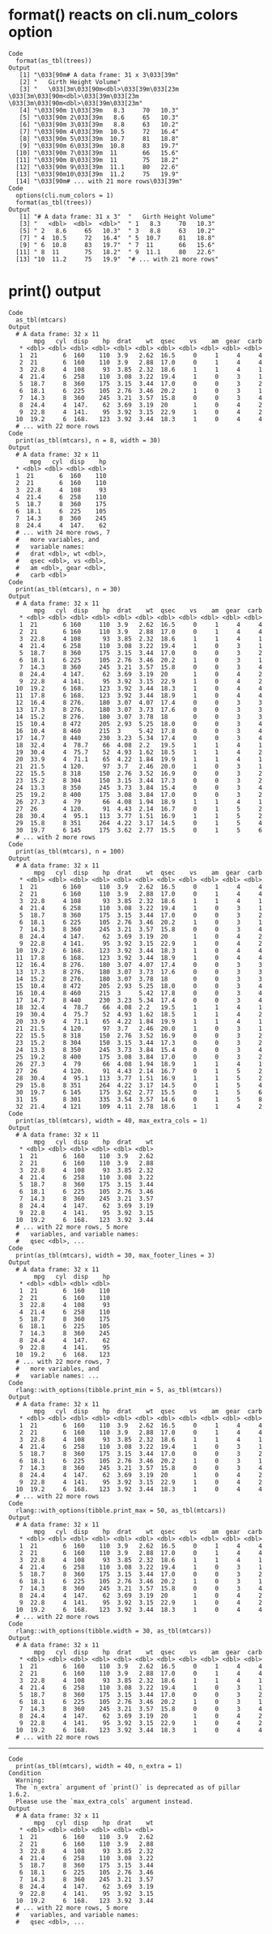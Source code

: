 # format() reacts on cli.num_colors option

    Code
      format(as_tbl(trees))
    Output
       [1] "\033[90m# A data frame: 31 x 3\033[39m"                                                                             
       [2] "   Girth Height Volume"                                                                                             
       [3] "   \033[3m\033[90m<dbl>\033[39m\033[23m  \033[3m\033[90m<dbl>\033[39m\033[23m  \033[3m\033[90m<dbl>\033[39m\033[23m"
       [4] "\033[90m 1\033[39m   8.3     70   10.3"                                                                             
       [5] "\033[90m 2\033[39m   8.6     65   10.3"                                                                             
       [6] "\033[90m 3\033[39m   8.8     63   10.2"                                                                             
       [7] "\033[90m 4\033[39m  10.5     72   16.4"                                                                             
       [8] "\033[90m 5\033[39m  10.7     81   18.8"                                                                             
       [9] "\033[90m 6\033[39m  10.8     83   19.7"                                                                             
      [10] "\033[90m 7\033[39m  11       66   15.6"                                                                             
      [11] "\033[90m 8\033[39m  11       75   18.2"                                                                             
      [12] "\033[90m 9\033[39m  11.1     80   22.6"                                                                             
      [13] "\033[90m10\033[39m  11.2     75   19.9"                                                                             
      [14] "\033[90m# ... with 21 more rows\033[39m"                                                                            
    Code
      options(cli.num_colors = 1)
      format(as_tbl(trees))
    Output
       [1] "# A data frame: 31 x 3"  "   Girth Height Volume" 
       [3] "   <dbl>  <dbl>  <dbl>"  " 1   8.3     70   10.3" 
       [5] " 2   8.6     65   10.3"  " 3   8.8     63   10.2" 
       [7] " 4  10.5     72   16.4"  " 5  10.7     81   18.8" 
       [9] " 6  10.8     83   19.7"  " 7  11       66   15.6" 
      [11] " 8  11       75   18.2"  " 9  11.1     80   22.6" 
      [13] "10  11.2     75   19.9"  "# ... with 21 more rows"

# print() output

    Code
      as_tbl(mtcars)
    Output
      # A data frame: 32 x 11
           mpg   cyl  disp    hp  drat    wt  qsec    vs    am  gear  carb
       * <dbl> <dbl> <dbl> <dbl> <dbl> <dbl> <dbl> <dbl> <dbl> <dbl> <dbl>
       1  21       6  160    110  3.9   2.62  16.5     0     1     4     4
       2  21       6  160    110  3.9   2.88  17.0     0     1     4     4
       3  22.8     4  108     93  3.85  2.32  18.6     1     1     4     1
       4  21.4     6  258    110  3.08  3.22  19.4     1     0     3     1
       5  18.7     8  360    175  3.15  3.44  17.0     0     0     3     2
       6  18.1     6  225    105  2.76  3.46  20.2     1     0     3     1
       7  14.3     8  360    245  3.21  3.57  15.8     0     0     3     4
       8  24.4     4  147.    62  3.69  3.19  20       1     0     4     2
       9  22.8     4  141.    95  3.92  3.15  22.9     1     0     4     2
      10  19.2     6  168.   123  3.92  3.44  18.3     1     0     4     4
      # ... with 22 more rows
    Code
      print(as_tbl(mtcars), n = 8, width = 30)
    Output
      # A data frame: 32 x 11
          mpg   cyl  disp    hp
      * <dbl> <dbl> <dbl> <dbl>
      1  21       6  160    110
      2  21       6  160    110
      3  22.8     4  108     93
      4  21.4     6  258    110
      5  18.7     8  360    175
      6  18.1     6  225    105
      7  14.3     8  360    245
      8  24.4     4  147.    62
      # ... with 24 more rows, 7
      #   more variables, and
      #   variable names:
      #   drat <dbl>, wt <dbl>,
      #   qsec <dbl>, vs <dbl>,
      #   am <dbl>, gear <dbl>,
      #   carb <dbl>
    Code
      print(as_tbl(mtcars), n = 30)
    Output
      # A data frame: 32 x 11
           mpg   cyl  disp    hp  drat    wt  qsec    vs    am  gear  carb
       * <dbl> <dbl> <dbl> <dbl> <dbl> <dbl> <dbl> <dbl> <dbl> <dbl> <dbl>
       1  21       6 160     110  3.9   2.62  16.5     0     1     4     4
       2  21       6 160     110  3.9   2.88  17.0     0     1     4     4
       3  22.8     4 108      93  3.85  2.32  18.6     1     1     4     1
       4  21.4     6 258     110  3.08  3.22  19.4     1     0     3     1
       5  18.7     8 360     175  3.15  3.44  17.0     0     0     3     2
       6  18.1     6 225     105  2.76  3.46  20.2     1     0     3     1
       7  14.3     8 360     245  3.21  3.57  15.8     0     0     3     4
       8  24.4     4 147.     62  3.69  3.19  20       1     0     4     2
       9  22.8     4 141.     95  3.92  3.15  22.9     1     0     4     2
      10  19.2     6 168.    123  3.92  3.44  18.3     1     0     4     4
      11  17.8     6 168.    123  3.92  3.44  18.9     1     0     4     4
      12  16.4     8 276.    180  3.07  4.07  17.4     0     0     3     3
      13  17.3     8 276.    180  3.07  3.73  17.6     0     0     3     3
      14  15.2     8 276.    180  3.07  3.78  18       0     0     3     3
      15  10.4     8 472     205  2.93  5.25  18.0     0     0     3     4
      16  10.4     8 460     215  3     5.42  17.8     0     0     3     4
      17  14.7     8 440     230  3.23  5.34  17.4     0     0     3     4
      18  32.4     4  78.7    66  4.08  2.2   19.5     1     1     4     1
      19  30.4     4  75.7    52  4.93  1.62  18.5     1     1     4     2
      20  33.9     4  71.1    65  4.22  1.84  19.9     1     1     4     1
      21  21.5     4 120.     97  3.7   2.46  20.0     1     0     3     1
      22  15.5     8 318     150  2.76  3.52  16.9     0     0     3     2
      23  15.2     8 304     150  3.15  3.44  17.3     0     0     3     2
      24  13.3     8 350     245  3.73  3.84  15.4     0     0     3     4
      25  19.2     8 400     175  3.08  3.84  17.0     0     0     3     2
      26  27.3     4  79      66  4.08  1.94  18.9     1     1     4     1
      27  26       4 120.     91  4.43  2.14  16.7     0     1     5     2
      28  30.4     4  95.1   113  3.77  1.51  16.9     1     1     5     2
      29  15.8     8 351     264  4.22  3.17  14.5     0     1     5     4
      30  19.7     6 145     175  3.62  2.77  15.5     0     1     5     6
      # ... with 2 more rows
    Code
      print(as_tbl(mtcars), n = 100)
    Output
      # A data frame: 32 x 11
           mpg   cyl  disp    hp  drat    wt  qsec    vs    am  gear  carb
       * <dbl> <dbl> <dbl> <dbl> <dbl> <dbl> <dbl> <dbl> <dbl> <dbl> <dbl>
       1  21       6 160     110  3.9   2.62  16.5     0     1     4     4
       2  21       6 160     110  3.9   2.88  17.0     0     1     4     4
       3  22.8     4 108      93  3.85  2.32  18.6     1     1     4     1
       4  21.4     6 258     110  3.08  3.22  19.4     1     0     3     1
       5  18.7     8 360     175  3.15  3.44  17.0     0     0     3     2
       6  18.1     6 225     105  2.76  3.46  20.2     1     0     3     1
       7  14.3     8 360     245  3.21  3.57  15.8     0     0     3     4
       8  24.4     4 147.     62  3.69  3.19  20       1     0     4     2
       9  22.8     4 141.     95  3.92  3.15  22.9     1     0     4     2
      10  19.2     6 168.    123  3.92  3.44  18.3     1     0     4     4
      11  17.8     6 168.    123  3.92  3.44  18.9     1     0     4     4
      12  16.4     8 276.    180  3.07  4.07  17.4     0     0     3     3
      13  17.3     8 276.    180  3.07  3.73  17.6     0     0     3     3
      14  15.2     8 276.    180  3.07  3.78  18       0     0     3     3
      15  10.4     8 472     205  2.93  5.25  18.0     0     0     3     4
      16  10.4     8 460     215  3     5.42  17.8     0     0     3     4
      17  14.7     8 440     230  3.23  5.34  17.4     0     0     3     4
      18  32.4     4  78.7    66  4.08  2.2   19.5     1     1     4     1
      19  30.4     4  75.7    52  4.93  1.62  18.5     1     1     4     2
      20  33.9     4  71.1    65  4.22  1.84  19.9     1     1     4     1
      21  21.5     4 120.     97  3.7   2.46  20.0     1     0     3     1
      22  15.5     8 318     150  2.76  3.52  16.9     0     0     3     2
      23  15.2     8 304     150  3.15  3.44  17.3     0     0     3     2
      24  13.3     8 350     245  3.73  3.84  15.4     0     0     3     4
      25  19.2     8 400     175  3.08  3.84  17.0     0     0     3     2
      26  27.3     4  79      66  4.08  1.94  18.9     1     1     4     1
      27  26       4 120.     91  4.43  2.14  16.7     0     1     5     2
      28  30.4     4  95.1   113  3.77  1.51  16.9     1     1     5     2
      29  15.8     8 351     264  4.22  3.17  14.5     0     1     5     4
      30  19.7     6 145     175  3.62  2.77  15.5     0     1     5     6
      31  15       8 301     335  3.54  3.57  14.6     0     1     5     8
      32  21.4     4 121     109  4.11  2.78  18.6     1     1     4     2
    Code
      print(as_tbl(mtcars), width = 40, max_extra_cols = 1)
    Output
      # A data frame: 32 x 11
           mpg   cyl  disp    hp  drat    wt
       * <dbl> <dbl> <dbl> <dbl> <dbl> <dbl>
       1  21       6  160    110  3.9   2.62
       2  21       6  160    110  3.9   2.88
       3  22.8     4  108     93  3.85  2.32
       4  21.4     6  258    110  3.08  3.22
       5  18.7     8  360    175  3.15  3.44
       6  18.1     6  225    105  2.76  3.46
       7  14.3     8  360    245  3.21  3.57
       8  24.4     4  147.    62  3.69  3.19
       9  22.8     4  141.    95  3.92  3.15
      10  19.2     6  168.   123  3.92  3.44
      # ... with 22 more rows, 5 more
      #   variables, and variable names:
      #   qsec <dbl>, ...
    Code
      print(as_tbl(mtcars), width = 30, max_footer_lines = 3)
    Output
      # A data frame: 32 x 11
           mpg   cyl  disp    hp
       * <dbl> <dbl> <dbl> <dbl>
       1  21       6  160    110
       2  21       6  160    110
       3  22.8     4  108     93
       4  21.4     6  258    110
       5  18.7     8  360    175
       6  18.1     6  225    105
       7  14.3     8  360    245
       8  24.4     4  147.    62
       9  22.8     4  141.    95
      10  19.2     6  168.   123
      # ... with 22 more rows, 7
      #   more variables, and
      #   variable names: ...
    Code
      rlang::with_options(tibble.print_min = 5, as_tbl(mtcars))
    Output
      # A data frame: 32 x 11
           mpg   cyl  disp    hp  drat    wt  qsec    vs    am  gear  carb
       * <dbl> <dbl> <dbl> <dbl> <dbl> <dbl> <dbl> <dbl> <dbl> <dbl> <dbl>
       1  21       6  160    110  3.9   2.62  16.5     0     1     4     4
       2  21       6  160    110  3.9   2.88  17.0     0     1     4     4
       3  22.8     4  108     93  3.85  2.32  18.6     1     1     4     1
       4  21.4     6  258    110  3.08  3.22  19.4     1     0     3     1
       5  18.7     8  360    175  3.15  3.44  17.0     0     0     3     2
       6  18.1     6  225    105  2.76  3.46  20.2     1     0     3     1
       7  14.3     8  360    245  3.21  3.57  15.8     0     0     3     4
       8  24.4     4  147.    62  3.69  3.19  20       1     0     4     2
       9  22.8     4  141.    95  3.92  3.15  22.9     1     0     4     2
      10  19.2     6  168.   123  3.92  3.44  18.3     1     0     4     4
      # ... with 22 more rows
    Code
      rlang::with_options(tibble.print_max = 50, as_tbl(mtcars))
    Output
      # A data frame: 32 x 11
           mpg   cyl  disp    hp  drat    wt  qsec    vs    am  gear  carb
       * <dbl> <dbl> <dbl> <dbl> <dbl> <dbl> <dbl> <dbl> <dbl> <dbl> <dbl>
       1  21       6  160    110  3.9   2.62  16.5     0     1     4     4
       2  21       6  160    110  3.9   2.88  17.0     0     1     4     4
       3  22.8     4  108     93  3.85  2.32  18.6     1     1     4     1
       4  21.4     6  258    110  3.08  3.22  19.4     1     0     3     1
       5  18.7     8  360    175  3.15  3.44  17.0     0     0     3     2
       6  18.1     6  225    105  2.76  3.46  20.2     1     0     3     1
       7  14.3     8  360    245  3.21  3.57  15.8     0     0     3     4
       8  24.4     4  147.    62  3.69  3.19  20       1     0     4     2
       9  22.8     4  141.    95  3.92  3.15  22.9     1     0     4     2
      10  19.2     6  168.   123  3.92  3.44  18.3     1     0     4     4
      # ... with 22 more rows
    Code
      rlang::with_options(tibble.width = 30, as_tbl(mtcars))
    Output
      # A data frame: 32 x 11
           mpg   cyl  disp    hp  drat    wt  qsec    vs    am  gear  carb
       * <dbl> <dbl> <dbl> <dbl> <dbl> <dbl> <dbl> <dbl> <dbl> <dbl> <dbl>
       1  21       6  160    110  3.9   2.62  16.5     0     1     4     4
       2  21       6  160    110  3.9   2.88  17.0     0     1     4     4
       3  22.8     4  108     93  3.85  2.32  18.6     1     1     4     1
       4  21.4     6  258    110  3.08  3.22  19.4     1     0     3     1
       5  18.7     8  360    175  3.15  3.44  17.0     0     0     3     2
       6  18.1     6  225    105  2.76  3.46  20.2     1     0     3     1
       7  14.3     8  360    245  3.21  3.57  15.8     0     0     3     4
       8  24.4     4  147.    62  3.69  3.19  20       1     0     4     2
       9  22.8     4  141.    95  3.92  3.15  22.9     1     0     4     2
      10  19.2     6  168.   123  3.92  3.44  18.3     1     0     4     4
      # ... with 22 more rows

---

    Code
      print(as_tbl(mtcars), width = 40, n_extra = 1)
    Condition
      Warning:
      The `n_extra` argument of `print()` is deprecated as of pillar 1.6.2.
      Please use the `max_extra_cols` argument instead.
    Output
      # A data frame: 32 x 11
           mpg   cyl  disp    hp  drat    wt
       * <dbl> <dbl> <dbl> <dbl> <dbl> <dbl>
       1  21       6  160    110  3.9   2.62
       2  21       6  160    110  3.9   2.88
       3  22.8     4  108     93  3.85  2.32
       4  21.4     6  258    110  3.08  3.22
       5  18.7     8  360    175  3.15  3.44
       6  18.1     6  225    105  2.76  3.46
       7  14.3     8  360    245  3.21  3.57
       8  24.4     4  147.    62  3.69  3.19
       9  22.8     4  141.    95  3.92  3.15
      10  19.2     6  168.   123  3.92  3.44
      # ... with 22 more rows, 5 more
      #   variables, and variable names:
      #   qsec <dbl>, ...

